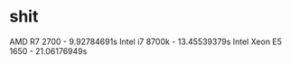 # shit

AMD R7 2700         - 9.92784691s
Intel i7 8700k      - 13.45539379s
Intel Xeon Е5 1650  - 21.06176949s
